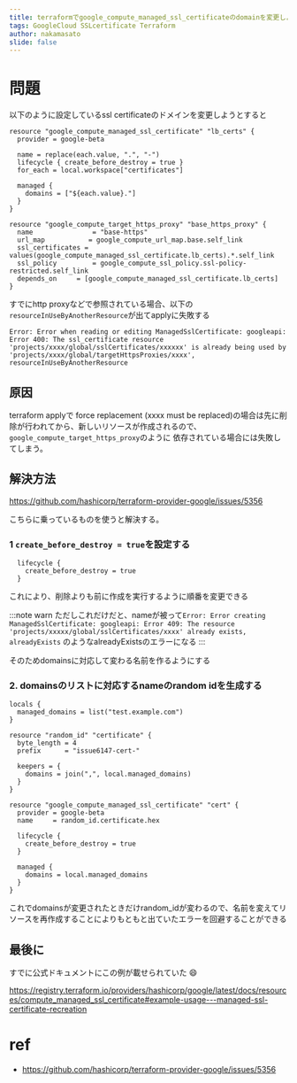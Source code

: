 ```yaml
---
title: terraformでgoogle_compute_managed_ssl_certificateのdomainを変更しようとすると resourceInUseByAnotherResource errorが出る
tags: GoogleCloud SSLcertificate Terraform
author: nakamasato
slide: false
---
```

# 問題

以下のように設定しているssl certificateのドメインを変更しようとすると

```hcl
resource "google_compute_managed_ssl_certificate" "lb_certs" {
  provider = google-beta

  name = replace(each.value, ".", "-")
  lifecycle { create_before_destroy = true } 
  for_each = local.workspace["certificates"]

  managed {
    domains = ["${each.value}."]
  }
}

resource "google_compute_target_https_proxy" "base_https_proxy" {
  name               = "base-https"
  url_map           = google_compute_url_map.base.self_link
  ssl_certificates = values(google_compute_managed_ssl_certificate.lb_certs).*.self_link
  ssl_policy         = google_compute_ssl_policy.ssl-policy-restricted.self_link
  depends_on     = [google_compute_managed_ssl_certificate.lb_certs]
}
```

すでにhttp proxyなどで参照されている場合、以下の`resourceInUseByAnotherResource`が出てapplyに失敗する


```
Error: Error when reading or editing ManagedSslCertificate: googleapi: Error 400: The ssl_certificate resource 'projects/xxxx/global/sslCertificates/xxxxxx' is already being used by 'projects/xxxx/global/targetHttpsProxies/xxxx', resourceInUseByAnotherResource
```

## 原因

terraform applyで force replacement (xxxx must be replaced)の場合は先に削除が行われてから、新しいリソースが作成されるので、`google_compute_target_https_proxy`のように 依存されている場合には失敗してしまう。

## 解決方法

https://github.com/hashicorp/terraform-provider-google/issues/5356

こちらに乗っているものを使うと解決する。

### 1 `create_before_destroy = true`を設定する

```
  lifecycle {
    create_before_destroy = true
  }
```

これにより、削除よりも前に作成を実行するように順番を変更できる

:::note warn
ただしこれだけだと、nameが被って`Error: Error creating ManagedSslCertificate: googleapi: Error 409: The resource 'projects/xxxxx/global/sslCertificates/xxxx' already exists, alreadyExists` のようなalreadyExistsのエラーになる
:::

そのためdomainsに対応して変わる名前を作るようにする

### 2. domainsのリストに対応するnameのrandom idを生成する

```hc
locals {
  managed_domains = list("test.example.com")
}

resource "random_id" "certificate" {
  byte_length = 4
  prefix      = "issue6147-cert-"

  keepers = {
    domains = join(",", local.managed_domains)
  }
}

resource "google_compute_managed_ssl_certificate" "cert" {
  provider = google-beta
  name     = random_id.certificate.hex

  lifecycle {
    create_before_destroy = true
  }

  managed {
    domains = local.managed_domains
  }
}
```

これでdomainsが変更されたときだけrandom_idが変わるので、名前を変えてリソースを再作成することによりもともと出ていたエラーを回避することができる

## 最後に

すでに公式ドキュメントにこの例が載せられていた :smile: 

https://registry.terraform.io/providers/hashicorp/google/latest/docs/resources/compute_managed_ssl_certificate#example-usage---managed-ssl-certificate-recreation


# ref

- https://github.com/hashicorp/terraform-provider-google/issues/5356

